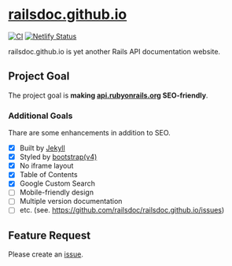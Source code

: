 # [railsdoc.github.io](https://railsdoc.github.io/) 

[![CI](https://github.com/railsdoc/railsdoc.github.io/actions/workflows/ci.yml/badge.svg)](https://github.com/railsdoc/railsdoc.github.io/actions/workflows/ci.yml)
[![Netlify Status](https://api.netlify.com/api/v1/badges/c964029a-6d5a-4f3a-95e9-d35830a2fe83/deploy-status)](https://app.netlify.com/sites/railsdoc-preview/deploys)

railsdoc.github.io is yet another Rails API documentation website.

## Project Goal

The project goal is **making [api.rubyonrails.org](https://api.rubyonrails.org/) SEO-friendly**.

### Additional Goals

Thare are some enhancements in addition to SEO.

- [x] Built by [Jekyll](https://github.com/jekyll/jekyll)
- [x] Styled by [bootstrap(v4)](https://github.com/twbs/bootstrap)
- [x] No iframe layout
- [x] Table of Contents
- [x] Google Custom Search
- [ ] Mobile-friendly design
- [ ] Multiple version documentation
- [ ] etc. (see. https://github.com/railsdoc/railsdoc.github.io/issues)

## Feature Request  

Please create an [issue](https://github.com/railsdoc/railsdoc.github.io/issues).
